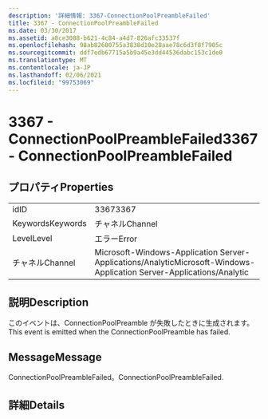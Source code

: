 ```yaml
---
description: '詳細情報: 3367-ConnectionPoolPreambleFailed'
title: 3367 - ConnectionPoolPreambleFailed
ms.date: 03/30/2017
ms.assetid: a8ce3088-b621-4c84-a4d7-826afc33537f
ms.openlocfilehash: 98ab82600755a3838d10e28aae78c6d3f8f7905c
ms.sourcegitcommit: ddf7edb67715a5b9a45e3dd44536dabc153c1de0
ms.translationtype: MT
ms.contentlocale: ja-JP
ms.lasthandoff: 02/06/2021
ms.locfileid: "99753069"
---
```

# <a name="3367---connectionpoolpreamblefailed"></a><span data-ttu-id="5d9b2-103">3367 - ConnectionPoolPreambleFailed</span><span class="sxs-lookup"><span data-stu-id="5d9b2-103">3367 - ConnectionPoolPreambleFailed</span></span>

## <a name="properties"></a><span data-ttu-id="5d9b2-104">プロパティ</span><span class="sxs-lookup"><span data-stu-id="5d9b2-104">Properties</span></span>  
  
|||  
|-|-|  
|<span data-ttu-id="5d9b2-105">id</span><span class="sxs-lookup"><span data-stu-id="5d9b2-105">ID</span></span>|<span data-ttu-id="5d9b2-106">3367</span><span class="sxs-lookup"><span data-stu-id="5d9b2-106">3367</span></span>|  
|<span data-ttu-id="5d9b2-107">Keywords</span><span class="sxs-lookup"><span data-stu-id="5d9b2-107">Keywords</span></span>|<span data-ttu-id="5d9b2-108">チャネル</span><span class="sxs-lookup"><span data-stu-id="5d9b2-108">Channel</span></span>|  
|<span data-ttu-id="5d9b2-109">Level</span><span class="sxs-lookup"><span data-stu-id="5d9b2-109">Level</span></span>|<span data-ttu-id="5d9b2-110">エラー</span><span class="sxs-lookup"><span data-stu-id="5d9b2-110">Error</span></span>|  
|<span data-ttu-id="5d9b2-111">チャネル</span><span class="sxs-lookup"><span data-stu-id="5d9b2-111">Channel</span></span>|<span data-ttu-id="5d9b2-112">Microsoft-Windows-Application Server-Applications/Analytic</span><span class="sxs-lookup"><span data-stu-id="5d9b2-112">Microsoft-Windows-Application Server-Applications/Analytic</span></span>|  
  
## <a name="description"></a><span data-ttu-id="5d9b2-113">説明</span><span class="sxs-lookup"><span data-stu-id="5d9b2-113">Description</span></span>  

 <span data-ttu-id="5d9b2-114">このイベントは、ConnectionPoolPreamble が失敗したときに生成されます。</span><span class="sxs-lookup"><span data-stu-id="5d9b2-114">This event is emitted when the ConnectionPoolPreamble has failed.</span></span>  
  
## <a name="message"></a><span data-ttu-id="5d9b2-115">Message</span><span class="sxs-lookup"><span data-stu-id="5d9b2-115">Message</span></span>  

 <span data-ttu-id="5d9b2-116">ConnectionPoolPreambleFailed。</span><span class="sxs-lookup"><span data-stu-id="5d9b2-116">ConnectionPoolPreambleFailed.</span></span>  
  
## <a name="details"></a><span data-ttu-id="5d9b2-117">詳細</span><span class="sxs-lookup"><span data-stu-id="5d9b2-117">Details</span></span>
